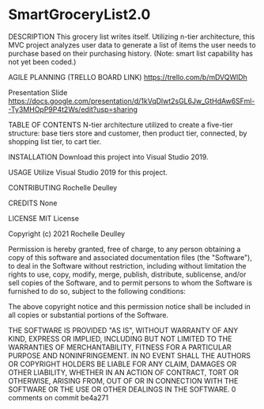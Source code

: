 # SmartGroceryList2.0
DESCRIPTION This grocery list writes itself. Utilizing n-tier architecture, this MVC project analyzes user data to generate a list of items the user needs to purchase based on their purchasing history. (Note: smart list capability has not yet been coded.)

AGILE PLANNING (TRELLO BOARD LINK) https://trello.com/b/mDVQWlDh 

Presentation Slide https://docs.google.com/presentation/d/1kVqDlwt2sGL6Jw_GtHdAw6SFml--Ty3MHOpP9P4t2Ws/edit?usp=sharing

TABLE OF CONTENTS N-tier architecture utilized to create a five-tier structure: base tiers store and customer, then product tier, connected, by shopping list tier, to cart tier.

INSTALLATION Download this project into Visual Studio 2019.

USAGE Utilize Visual Studio 2019 for this project. 

CONTRIBUTING Rochelle Deulley

CREDITS None

LICENSE MIT License

Copyright (c) 2021 Rochelle Deulley

Permission is hereby granted, free of charge, to any person obtaining a copy of this software and associated documentation files (the "Software"), to deal in the Software without restriction, including without limitation the rights to use, copy, modify, merge, publish, distribute, sublicense, and/or sell copies of the Software, and to permit persons to whom the Software is furnished to do so, subject to the following conditions:

The above copyright notice and this permission notice shall be included in all copies or substantial portions of the Software.

THE SOFTWARE IS PROVIDED "AS IS", WITHOUT WARRANTY OF ANY KIND, EXPRESS OR IMPLIED, INCLUDING BUT NOT LIMITED TO THE WARRANTIES OF MERCHANTABILITY, FITNESS FOR A PARTICULAR PURPOSE AND NONINFRINGEMENT. IN NO EVENT SHALL THE AUTHORS OR COPYRIGHT HOLDERS BE LIABLE FOR ANY CLAIM, DAMAGES OR OTHER LIABILITY, WHETHER IN AN ACTION OF CONTRACT, TORT OR OTHERWISE, ARISING FROM, OUT OF OR IN CONNECTION WITH THE SOFTWARE OR THE USE OR OTHER DEALINGS IN THE SOFTWARE. 0 comments on commit be4a271
